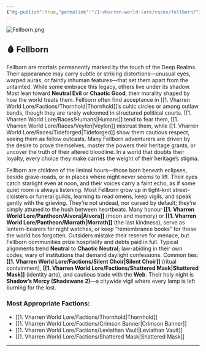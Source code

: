 ```yaml
---
{"dg-publish":true,"permalink":"/1-vharren-world-lore/races/fellborn/"}
---
```


![Fellborn.png](/img/user/z.%20Assets/Fellborn.png)
## 🩸 **Fellborn**

Fellborn are mortals permanently marked by the touch of the Deep Realms. Their appearance may carry subtle or striking distortions—unusual eyes, warped auras, or faintly inhuman features—that set them apart from the untainted. While some embrace this legacy, others live under its shadow. Most lean toward **Neutral Evil** or **Chaotic Good**, their morality shaped by how the world treats them. Fellborn often find acceptance in [[1. Vharren World Lore/Factions/Thornhold\|Thornhold]]’s cultic circles or among outlaw bands, though they are rarely welcomed in structured political courts. [[1. Vharren World Lore/Races/Humans\|Humans]] tend to fear them, [[1. Vharren World Lore/Races/Veylen\|Veylen]] mistrust them, while [[1. Vharren World Lore/Races/Tideforged\|Tideforged]] show them cautious respect, seeing them as fellow outcasts. Many Fellborn adventurers are driven by the desire to prove themselves, master the powers their heritage grants, or uncover the truth of their altered bloodline. In a world that doubts their loyalty, every choice they make carries the weight of their heritage’s stigma.

Fellborn are children of the liminal hours—those born beneath eclipses, beside grave-roads, or in places where night never seems to lift. Their eyes catch starlight even at noon, and their voices carry a faint echo, as if some quiet room is always listening. Most Fellborn grow up in tight-knit street-cloisters or funeral guilds, learning to read omens, keep vigils, and speak gently with the grieving. They’re not undead, nor cursed by default; they’re simply attuned to the hush between heartbeats. Many honour **[[1. Vharren World Lore/Pantheon/Aivora\|Aivora]]** (moon and memory) or **[[1. Vharren World Lore/Pantheon/Morrath\|Morrath]]** (the last kindness), serve as lantern-bearers for night watches, or keep “remembrance books” for those the world has forgotten. Outsiders mistake their reserve for menace, but Fellborn communities prize hospitality and debts paid in full. Typical alignments trend **Neutral** to **Chaotic Neutral**; law-abiding in their own codes, wary of institutions that demand daylight confessions. Common ties: **[[1. Vharren World Lore/Factions/Silent Choir\|Silent Choir]]** (ritual containment), **[[1. Vharren World Lore/Factions/Shattered Mask\|Shattered Mask]]** (identity arts), and cautious trade with the **Web**. Their holy night is **Shadow’s Mercy (Shadewane 2)**—a citywide vigil where every lamp is left burning for the lost.

### **Most Appropriate Factions:**
- [[1. Vharren World Lore/Factions/Thornhold\|Thornhold]]
- [[1. Vharren World Lore/Factions/Crimson Banner\|Crimson Banner]]
- [[1. Vharren World Lore/Factions/Leviathan Vault\|Leviathan Vault]]
- [[1. Vharren World Lore/Factions/Shattered Mask\|Shattered Mask]]

---